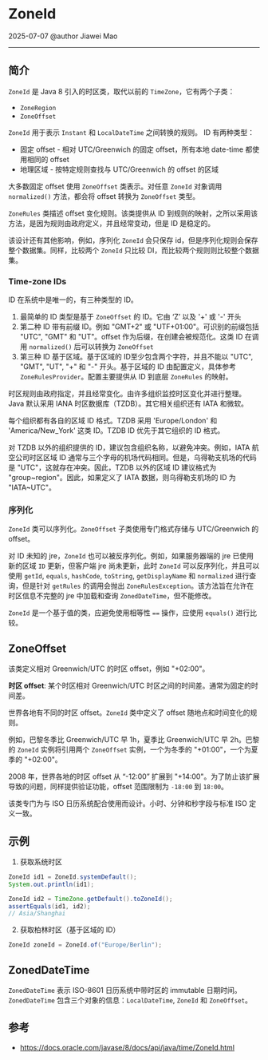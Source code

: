 # ZoneId

2025-07-07
@author Jiawei Mao
***
## 简介

`ZoneId` 是 Java 8 引入的时区类，取代以前的 `TimeZone`，它有两个子类：

- `ZoneRegion`
- `ZoneOffset`

`ZoneId` 用于表示 `Instant` 和 `LocalDateTime` 之间转换的规则。 ID 有两种类型：

- 固定 offset - 相对 UTC/Greenwich 的固定 offset，所有本地 date-time 都使用相同的 offset
- 地理区域 - 按特定规则查找与 UTC/Greenwich 的 offset 的区域

大多数固定 offset 使用 `ZoneOffset` 类表示。对任意 `ZoneId` 对象调用 `normalized()` 方法，都会将 offset 转换为 `ZoneOffset` 类型。

`ZoneRules` 类描述 offset 变化规则。该类提供从 ID 到规则的映射，之所以采用该方法，是因为规则由政府定义，并且经常变动，但是 ID 是稳定的。

该设计还有其他影响，例如，序列化 `ZoneId` 会只保存 id，但是序列化规则会保存整个数据集。同样，比较两个 `ZoneId` 只比较 DI，而比较两个规则则比较整个数据集。

### Time-zone IDs

ID 在系统中是唯一的，有三种类型的 ID。

1. 最简单的 ID 类型是基于 `ZoneOffset` 的 ID。它由 ‘Z’ 以及 '+' 或 '-' 开头
2. 第二种 ID 带有前缀 ID。例如 "GMT+2" 或  "UTF+01:00"。可识别的前缀包括 "UTC", "GMT" 和 "UT"。offset 作为后缀，在创建会被规范化。这类 ID 在调用 `normalized()` 后可以转换为 `ZoneOffset`
3. 第三种 ID 基于区域。基于区域的 ID至少包含两个字符，并且不能以 "UTC", "GMT", "UT", "+" 和 "-" 开头。基于区域的 ID 由配置定义，具体参考 `ZoneRulesProvider`。配置主要提供从 ID 到底层 `ZoneRules` 的映射。

时区规则由政府指定，并且经常变化。由许多组织监控时区变化并进行整理。Java 默认采用 IANA 时区数据库（TZDB）。其它相关组织还有 IATA 和微软。

每个组织都有各自的区域 ID 格式。TZDB 采用 'Europe/London' 和 'America/New_York' 这类 ID。TZDB ID 优先于其它组织的 ID 格式。

对 TZDB 以外的组织提供的 ID，建议包含组织名称，以避免冲突。例如，IATA 航空公司时区区域 ID 通常与三个字母的机场代码相同。但是，乌得勒支机场的代码是 "UTC"，这就存在冲突。因此，TZDB 以外的区域 ID 建议格式为 "group~region"。因此，如果定义了 IATA 数据，则乌得勒支机场的 ID 为 "IATA~UTC"。

### 序列化

`ZoneId` 类可以序列化。`ZoneOffset` 子类使用专门格式存储与 UTC/Greenwich 的 offset。

对 ID 未知的 jre，`ZoneId` 也可以被反序列化。例如，如果服务器端的 jre 已使用新的区域 `ID` 更新，但客户端 jre 尚未更新，此时 `ZoneId` 可以反序列化，并且可以使用 `getId`, `equals`, `hashCode`, `toString`, `getDisplayName` 和 `normalized` 进行查询，但是针对 `getRules` 的调用会抛出 `ZoneRulesException`。该方法旨在允许在时区信息不完整的 jre 中加载和查询 `ZonedDateTime`，但不能修改。 

`ZoneId` 是一个基于值的类，应避免使用相等性 `==` 操作，应使用 `equals()` 进行比较。

## ZoneOffset

该类定义相对 Greenwich/UTC 的时区 offset，例如 "+02:00"。

**时区 offset**: 某个时区相对 Greenwich/UTC 时区之间的时间差。通常为固定的时间差。

世界各地有不同的时区 offset。`ZoneId` 类中定义了 offset 随地点和时间变化的规则。

例如，巴黎冬季比 Greenwich/UTC 早 1h，夏季比 Greenwich/UTC 早 2h。巴黎的 `ZoneId` 实例将引用两个 `ZoneOffset` 实例，一个为冬季的 "+01:00"，一个为夏季的 "+02:00"。

2008 年，世界各地的时区 offset 从 “-12:00” 扩展到 "+14:00"。为了防止该扩展导致的问题，同样提供验证功能，offset 范围限制为 `-18:00` 到 `18:00`。

该类专门为与 ISO 日历系统配合使用而设计。小时、分钟和秒字段与标准 ISO 定义一致。

## 示例

1. 获取系统时区

```java
ZoneId id1 = ZoneId.systemDefault();
System.out.println(id1);

ZoneId id2 = TimeZone.getDefault().toZoneId();
assertEquals(id1, id2);
// Asia/Shanghai
```

2. 获取柏林时区（基于区域的 ID）

```java
ZoneId zoneId = ZoneId.of("Europe/Berlin");
```

## ZonedDateTime

`ZonedDateTime` 表示 ISO-8601 日历系统中带时区的 immutable 日期时间。`ZonedDateTime` 包含三个对象的信息：`LocalDateTime`, `ZoneId` 和 `ZoneOffset`。



## 参考

- https://docs.oracle.com/javase/8/docs/api/java/time/ZoneId.html
